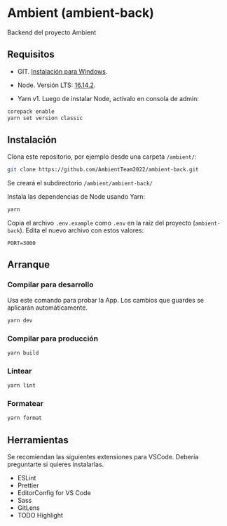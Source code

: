 # Ambient (ambient-back)

Backend del proyecto Ambient

## Requisitos

- GIT. [Instalación para Windows](https://git-scm.com/download/win).

- Node. Versión LTS: [16.14.2](https://nodejs.org/dist/v16.14.2/node-v16.14.2-x64.msi).

- Yarn v1. Luego de instalar Node, actívalo en consola de admin:

```bash
corepack enable
yarn set version classic
```

## Instalación

Clona este repositorio, por ejemplo desde una carpeta `/ambient/`:

```bash
git clone https://github.com/AmbientTeam2022/ambient-back.git
```

Se creará el subdirectorio `/ambient/ambient-back/`

Instala las dependencias de Node usando Yarn:

```bash
yarn
```

Copia el archivo `.env.example` como `.env` en la raíz del proyecto (`ambient-back`). Edita el nuevo archivo con estos valores:

```
PORT=3000
```

## Arranque

### Compilar para desarrollo

Usa este comando para probar la App. Los cambios que guardes se aplicarán automáticamente.

```bash
yarn dev
```

### Compilar para producción

```bash
yarn build
```

### Lintear

```bash
yarn lint
```

### Formatear

```bash
yarn format
```

## Herramientas

Se recomiendan las siguientes extensiones para VSCode. Debería preguntarte si quieres instalarlas.

- ESLint
- Prettier
- EditorConfig for VS Code
- Sass
- GitLens
- TODO Highlight
